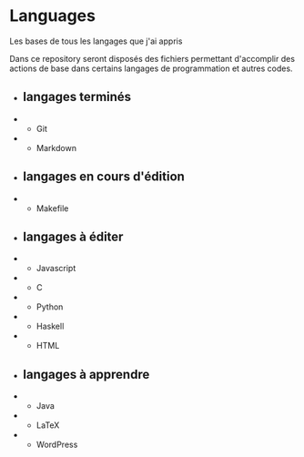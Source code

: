 # Languages
Les bases de tous les langages que j'ai appris

Dans ce repository seront disposés des fichiers permettant d'accomplir des actions de base dans certains langages de programmation et autres codes.

* ## langages terminés

* * Git
* * Markdown

* ##  langages en cours d'édition 

* * Makefile

* ## langages à éditer

* * Javascript
* * C
* * Python
* * Haskell
* * HTML

* ## langages à apprendre

* * Java
* * LaTeX
* * WordPress

